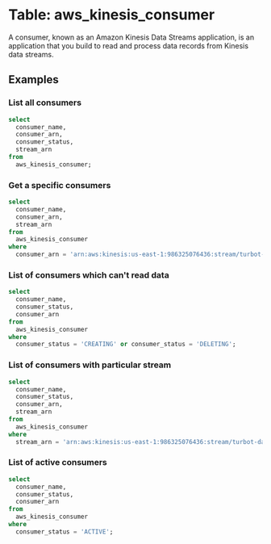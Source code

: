 # Table: aws_kinesis_consumer

A consumer, known as an Amazon Kinesis Data Streams application, is an application that you build to read and process data records from Kinesis data streams.

## Examples

### List all consumers

```sql
select
  consumer_name,
  consumer_arn,
  consumer_status,
  stream_arn
from
  aws_kinesis_consumer;
```


### Get a specific consumers

```sql
select
  consumer_name,
  consumer_arn,
  stream_arn
from
  aws_kinesis_consumer
where
  consumer_arn = 'arn:aws:kinesis:us-east-1:986325076436:stream/turbot-data-stream/consumer/turbot-consumer:1616584220';
```


### List of consumers which can't read data

```sql
select
  consumer_name,
  consumer_status,
  consumer_arn
from
  aws_kinesis_consumer
where
  consumer_status = 'CREATING' or consumer_status = 'DELETING';
```


### List of consumers with particular stream

```sql
select
  consumer_name,
  consumer_status,
  consumer_arn,
  stream_arn
from
  aws_kinesis_consumer
where
  stream_arn = 'arn:aws:kinesis:us-east-1:986325076436:stream/turbot-data-stream';
```


### List of active consumers

```sql
select
  consumer_name,
  consumer_status,
  consumer_arn
from
  aws_kinesis_consumer
where
  consumer_status = 'ACTIVE';
```